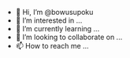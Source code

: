 - 👋 Hi, I’m @bowusupoku
- 👀 I’m interested in ...
- 🌱 I’m currently learning ...
- 💞️ I’m looking to collaborate on ...
- 📫 How to reach me ...

<!---
bowusupoku/bowusupoku is a ✨ special ✨ repository because its `README.md` (this file) appears on your GitHub profile.
You can click the Preview link to take a look at your changes.
--->
